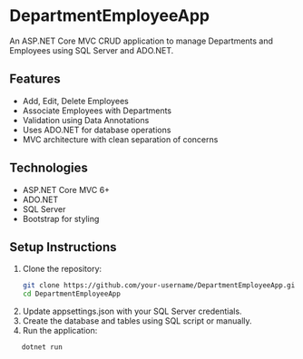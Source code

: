 # DepartmentEmployeeApp

An ASP.NET Core MVC CRUD application to manage Departments and Employees using SQL Server and ADO.NET.

## Features

- Add, Edit, Delete Employees
- Associate Employees with Departments
- Validation using Data Annotations
- Uses ADO.NET for database operations
- MVC architecture with clean separation of concerns

## Technologies

- ASP.NET Core MVC 6+
- ADO.NET
- SQL Server
- Bootstrap for styling

## Setup Instructions

1. Clone the repository:
   ```bash
   git clone https://github.com/your-username/DepartmentEmployeeApp.git
   cd DepartmentEmployeeApp
2. Update appsettings.json with your SQL Server credentials.
3. Create the database and tables using SQL script or manually.
4. Run the application:
 ```bash
    dotnet run

